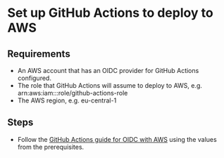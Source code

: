 # Set up GitHub Actions to deploy to AWS

## Requirements

- An AWS account that has an OIDC provider for GitHub Actions configured.
- The role that GitHub Actions will assume to deploy to AWS, e.g. arn:aws:iam::<account-id>:role/github-actions-role
- The AWS region, e.g. eu-central-1

## Steps

- Follow
  the [GitHub Actions guide for OIDC with AWS](https://docs.github.com/en/actions/security-for-github-actions/security-hardening-your-deployments/configuring-openid-connect-in-amazon-web-services#updating-your-github-actions-workflow)
  using the values from the prerequisites.
